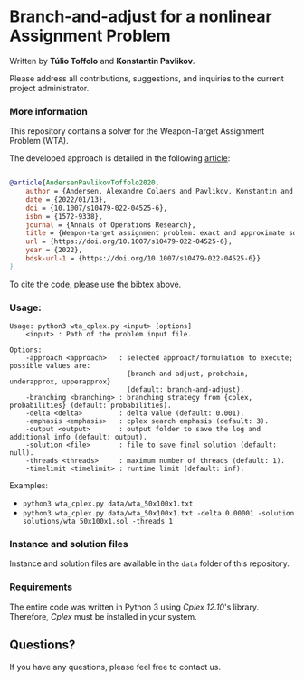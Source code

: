 # Branch-and-adjust for a nonlinear Assignment Problem

Written by **Túlio Toffolo** and **Konstantin Pavlikov**.

Please address all contributions, suggestions, and inquiries to the current project administrator.

### More information

This repository contains a solver for the Weapon-Target Assignment Problem (WTA). 

The developed approach is detailed in the following [article](https://link.springer.com/article/10.1007/s10479-022-04525-6):

```bib

@article{AndersenPavlikovToffolo2020,
    author = {Andersen, Alexandre Colaers and Pavlikov, Konstantin and Toffolo, T{\'u}lio A. M.},
    date = {2022/01/13},
    doi = {10.1007/s10479-022-04525-6},
    isbn = {1572-9338},
    journal = {Annals of Operations Research},
    title = {Weapon-target assignment problem: exact and approximate solution algorithms},
    url = {https://doi.org/10.1007/s10479-022-04525-6},
    year = {2022},
    bdsk-url-1 = {https://doi.org/10.1007/s10479-022-04525-6}}
}
```

To cite the code, please use the bibtex above.

### Usage:

```text
Usage: python3 wta_cplex.py <input> [options]
    <input> : Path of the problem input file.

Options:
    -approach <approach>   : selected approach/formulation to execute; possible values are:
                             {branch-and-adjust, probchain, underapprox, upperapprox}
                             (default: branch-and-adjust).
    -branching <branching> : branching strategy from {cplex, probabilities} (default: probabilities).
    -delta <delta>         : delta value (default: 0.001).
    -emphasis <emphasis>   : cplex search emphasis (default: 3).
    -output <output>       : output folder to save the log and additional info (default: output).
    -solution <file>       : file to save final solution (default: null).
    -threads <threads>     : maximum number of threads (default: 1).
    -timelimit <timelimit> : runtime limit (default: inf).
```

Examples:
- ``python3 wta_cplex.py data/wta_50x100x1.txt``
- ``python3 wta_cplex.py data/wta_50x100x1.txt -delta 0.00001 -solution solutions/wta_50x100x1.sol -threads 1``

### Instance and solution files

Instance and solution files are available in the ``data`` folder of this repository.

### Requirements

The entire code was written in Python 3 using *Cplex 12.10*'s library. Therefore, *Cplex* must be installed in your system.

## Questions?

If you have any questions, please feel free to contact us.

